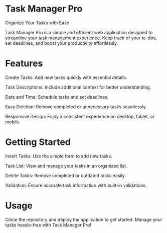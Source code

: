 # Task Manager Pro

Organize Your Tasks with Ease

Task Manager Pro is a simple and efficient web application designed to streamline your task management experience. Keep track of your to-dos, set deadlines, and boost your productivity effortlessly.

# Features

Create Tasks: Add new tasks quickly with essential details.

Task Descriptions: Include additional context for better understanding.

Date and Time: Schedule tasks and set deadlines.

Easy Deletion: Remove completed or unnecessary tasks seamlessly.

Responsive Design: Enjoy a consistent experience on desktop, tablet, or mobile.

# Getting Started
Insert Tasks: Use the simple form to add new tasks.

Task List: View and manage your tasks in an organized list.

Delete Tasks: Remove completed or outdated tasks easily.

Validation: Ensure accurate task information with built-in validations.

#  Usage

Clone the repository and deploy the application to get started. Manage your tasks hassle-free with Task Manager Pro!
